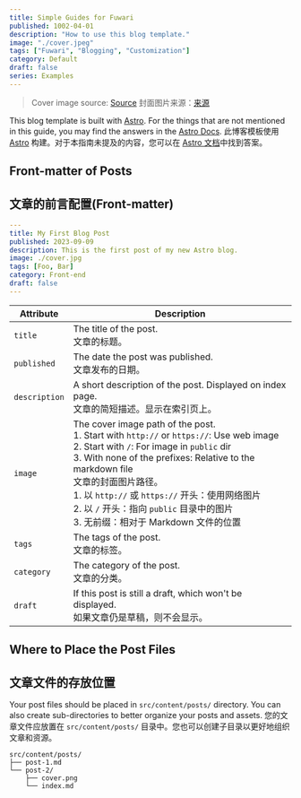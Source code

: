 ```yaml
---
title: Simple Guides for Fuwari
published: 1002-04-01
description: "How to use this blog template."
image: "./cover.jpeg"
tags: ["Fuwari", "Blogging", "Customization"]
category: Default
draft: false
series: Examples
---
```


> Cover image source: [Source](https://image.civitai.com/xG1nkqKTMzGDvpLrqFT7WA/208fc754-890d-4adb-9753-2c963332675d/width=2048/01651-1456859105-(colour_1.5),girl,_Blue,yellow,green,cyan,purple,red,pink,_best,8k,UHD,masterpiece,male%20focus,%201boy,gloves,%20ponytail,%20long%20hair,.jpeg)
> 封面图片来源：[来源](https://image.civitai.com/xG1nkqKTMzGDvpLrqFT7WA/208fc754-890d-4adb-9753-2c963332675d/width=2048/01651-1456859105-(colour_1.5),girl,_Blue,yellow,green,cyan,purple,red,pink,_best,8k,UHD,masterpiece,male%20focus,%201boy,gloves,%20ponytail,%20long%20hair,.jpeg)

This blog template is built with [Astro](https://astro.build/). For the things that are not mentioned in this guide, you may find the answers in the [Astro Docs](https://docs.astro.build/).
此博客模板使用 [Astro](https://astro.build/) 构建。对于本指南未提及的内容，您可以在 [Astro 文档](https://docs.astro.build/)中找到答案。

## Front-matter of Posts
## 文章的前言配置(Front-matter)

```yaml
---
title: My First Blog Post
published: 2023-09-09
description: This is the first post of my new Astro blog.
image: ./cover.jpg
tags: [Foo, Bar]
category: Front-end
draft: false
---
```

| Attribute     | Description                                                                                                                                                                                                 |
|---------------|-------------------------------------------------------------------------------------------------------------------------------------------------------------------------------------------------------------|
| `title`       | The title of the post. <br/> 文章的标题。                                                                                                                                                                 |
| `published`   | The date the post was published. <br/> 文章发布的日期。                                                                                                                                                    |
| `description` | A short description of the post. Displayed on index page. <br/> 文章的简短描述。显示在索引页上。                                                                                                           |
| `image`       | The cover image path of the post.<br/>1. Start with `http://` or `https://`: Use web image<br/>2. Start with `/`: For image in `public` dir<br/>3. With none of the prefixes: Relative to the markdown file <br/> 文章的封面图片路径。<br/>1. 以 `http://` 或 `https://` 开头：使用网络图片<br/>2. 以 `/` 开头：指向 `public` 目录中的图片<br/>3. 无前缀：相对于 Markdown 文件的位置 |
| `tags`        | The tags of the post. <br/> 文章的标签。                                                                                                                                                                  |
| `category`    | The category of the post. <br/> 文章的分类。                                                                                                                                                             |
| `draft`       | If this post is still a draft, which won't be displayed. <br/> 如果文章仍是草稿，则不会显示。                                                                                                           |

## Where to Place the Post Files
## 文章文件的存放位置

Your post files should be placed in `src/content/posts/` directory. You can also create sub-directories to better organize your posts and assets.
您的文章文件应放置在 `src/content/posts/` 目录中。您也可以创建子目录以更好地组织文章和资源。

```
src/content/posts/
├── post-1.md
└── post-2/
    ├── cover.png
    └── index.md
```
